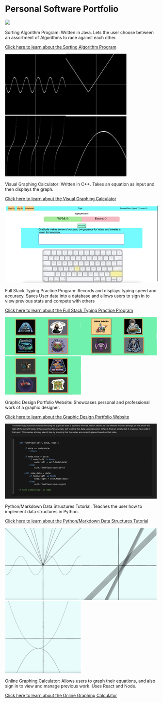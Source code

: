 # Personal Software Portfolio

![](SortingAlgorithm/src/main/resources/Sort.gif)

Sorting Algorithm Program: Written in Java. Lets the user choose between an assortment of Algorithms to race against each other.

[Click here to learn about the Sorting Algorithm Program](./SortingAlgorithm/)

<img src="./GraphingCalculator/photos/Sin.png" width=200><img src="./GraphingCalculator/photos/AbsoluteValue.png" width=200><img src="./GraphingCalculator/photos/Tangent.png" width=200><img src="./GraphingCalculator/photos/Quadratic.png" width=200>

Visual Graphing Calculator: Written in C++. Takes an equation as input and then displays the graph.

[Click here to learn about the Visual Graphing Calculator](./GraphingCalculator/)

<img src="./typing_project/typing_frontend/readmePhotos/keyboard.png" width=800>

Full Stack Typing Practice Program: Records and displays typing speed and accuracy. Saves User data into a database and allows users to sign in to view previous stats and compete with others

[Click here to learn about the Full Stack Typing Practice Program](./typing_project/)

<img src="./Chimichanga/micah-images/webimg1.png" width=250><img src="./Chimichanga//micah-images/webimg2.png" width=250><img src="./Chimichanga//micah-images/webimg3.png" width=250>

Graphic Design Portfolio Website: Showcases personal and professional work of a graphic designer.

[Click here to learn about the Graphic Design Portfolio Website](./Chimichanga/)

<img src="./DataStructuresTutorial/pictures/Screen Shot 2023-10-24 at 11.33.38 PM.png" width=500>

Python/Markdown Data Structures Tutorial: Teaches the user how to implement data structures in Python.

[Click here to learn about the Python/Markdown Data Structures Tutorial](./DataStructuresTutorial/)

<img src="./ReactGraphingCalculator/GraphingBackend/pictures/GraphingMix.png" width=250><img src="./ReactGraphingCalculator/GraphingBackend/pictures/GaphingLinear.png" width=250><img src="./ReactGraphingCalculator/GraphingBackend/pictures/GraphingQuadratic.png" width=250>

Online Graphing Calculator: Allows users to graph their equations, and also sign in to view and manage previous work. Uses React and Node.

[Click here to learn about the Online Graphing Calculator](./OnlineGraphingCalculator/)